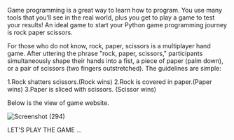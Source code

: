 Game programming is a great way to learn how to program. You use many tools that you’ll see in the real world, plus you get to play a game to test your results! An ideal game to start your Python game programming journey is rock paper scissors.


For those who do not know, rock, paper, scissors is a multiplayer hand game. After uttering the phrase "rock, paper, scissors," participants simultaneously shape their hands into a fist, a piece of paper (palm down), or a pair of scissors (two fingers outstretched). The guidelines are simple:

1.Rock shatters scissors.(Rock wins)
2.Rock is covered in paper.(Paper wins)
3.Paper is sliced with scissors. (Scissor wins)


Below is the view of game website.

![Screenshot (294)](https://github.com/Asp2591/RockPaperScissor/assets/119059499/75a161af-eb26-471b-9e01-8387d217baec)


LET'S PLAY THE GAME ...


